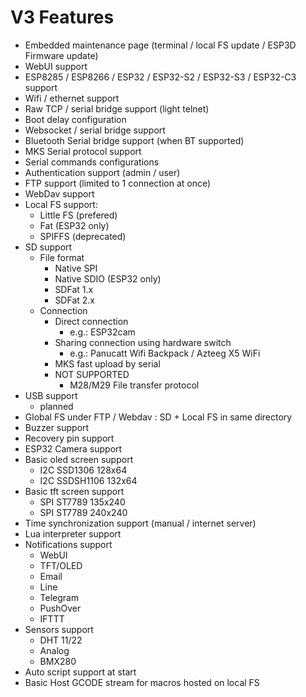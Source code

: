 # V3 Features

* Embedded maintenance page (terminal / local FS update / ESP3D Firmware update)
* WebUI support
* ESP8285 / ESP8266 / ESP32 / ESP32-S2 / ESP32-S3 / ESP32-C3 support
* Wifi / ethernet support
* Raw TCP / serial bridge support (light telnet)
* Boot delay configuration
* Websocket / serial bridge support
* Bluetooth Serial bridge support (when BT supported)
* MKS Serial protocol support
* Serial commands configurations
* Authentication support (admin / user)
* FTP support (limited to 1 connection at once)
* WebDav support
* Local FS support:
    * Little FS (prefered)
    * Fat (ESP32 only)
    * SPIFFS (deprecated)
* SD support
    * File format
      * Native SPI
      * Native SDIO (ESP32 only)
      * SDFat 1.x
      * SDFat 2.x
    * Connection
      * Direct connection
        * e.g.: ESP32cam
      * Sharing connection using hardware switch
        * e.g.: Panucatt Wifi Backpack / Azteeg X5 WiFi
      * MKS fast upload by serial
      * NOT SUPPORTED
        * M28/M29 File transfer protocol
* USB support
    * planned
* Global FS under FTP / Webdav : SD + Local FS in same directory
* Buzzer support
* Recovery pin support
* ESP32 Camera support
* Basic oled screen support
    * I2C SSD1306 128x64
    * I2C SSDSH1106 132x64
* Basic tft screen support
    * SPI ST7789 135x240
    * SPI ST7789 240x240
* Time synchronization support (manual / internet server)
* Lua interpreter support
* Notifications support
    * WebUI
    * TFT/OLED
    * Email
    * Line
    * Telegram
    * PushOver
    * IFTTT
* Sensors support
    * DHT 11/22
    * Analog
    * BMX280
* Auto script support at start
* Basic Host GCODE stream for macros hosted on local FS



